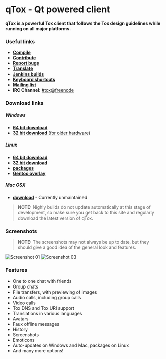 # qTox - Qt powered client
**qTox is a powerful Tox client that follows the Tox design guidelines while running on all major platforms.**

### Useful links
- [**Compile**](https://github.com/tux3/qTox/blob/master/INSTALL.md)
- [**Contribute**](https://github.com/tux3/qTox/wiki#contributing)
- [**Report bugs**](https://github.com/tux3/qTox/wiki/Writing-Useful-Bug-Reports)
- [**Translate**](https://github.com/tux3/qTox/wiki/Translating)
- [**Jenkins builds**](https://build.tox.chat/)
- [**Keyboard shortcuts**](https://github.com/tux3/qTox/wiki/Keyboard-shortcuts)
- [**Mailing list**](https://lists.tox.chat)
- **IRC Channel:** [#tox@freenode](https://webchat.freenode.net/?channels=tox)

### Download links
##### **Windows**
- [**64 bit download**](https://build.tox.chat/view/Clients/job/qTox_build_windows_x86-64_release/lastSuccessfulBuild/artifact/qTox_build_windows_x86-64_release.zip)
- [**32 bit download** (for older hardware)](https://build.tox.chat/view/Clients/job/qTox_build_windows_x86_release/lastSuccessfulBuild/artifact/qTox_build_windows_x86_release.zip)

##### **Linux**
- [**64 bit download**](https://build.tox.chat/view/Clients/job/qTox_build_linux_x86-64_release/lastSuccessfulBuild/artifact/qTox_build_linux_x86-64_release.tar.xz)
- [**32 bit download**](https://build.tox.chat/view/Clients/job/qTox_build_linux_x86_release/lastSuccessfulBuild/artifact/qTox_build_linux_x86_release.tar.xz)
- [**packages**](/INSTALL.md#simple-install)
- [**Gentoo overlay**](https://github.com/Tox/gentoo-overlay-tox)

##### **Mac OSX**
- [**download**](#) - Currently unmaintained  

> **NOTE:**
> Nighly builds do not update automatically at this stage of development, so make sure you get back to this site and regularly download the latest version of qTox.

### Screenshots
> **NOTE:** 
> The screenshots may not always be up to date, but they should give a good idea of the general look and features.

![Screenshot 01](https://raw.githubusercontent.com/ToxClient/wiki/master/_static/clients/screenshots/qTox/screenshot_01.png)
![Screenshot 03](https://raw.githubusercontent.com/ToxClient/wiki/master/_static/clients/screenshots/qTox/screenshot_03.png)

### Features
- One to one chat with friends
- Group chats
- File transfers, with previewing of images
- Audio calls, including group calls
- Video calls
- Tox DNS and Tox URI support
- Translations in various languages
- Avatars
- Faux offline messages
- History
- Screenshots
- Emoticons
- Auto-updates on Windows and Mac, packages on Linux
- And many more options!
